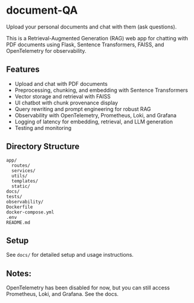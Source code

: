 # document-QA

Upload your personal documents and chat with them (ask questions).

This is a Retrieval-Augmented Generation (RAG) web app for chatting with PDF documents using Flask, Sentence Transformers, FAISS, and OpenTelemetry for observability.

## Features
- Upload and chat with PDF documents
- Preprocessing, chunking, and embedding with Sentence Transformers
- Vector storage and retrieval with FAISS
- UI chatbot with chunk provenance display
- Query rewriting and prompt engineering for robust RAG
- Observability with OpenTelemetry, Prometheus, Loki, and Grafana
- Logging of latency for embedding, retrieval, and LLM generation
- Testing and monitoring

## Directory Structure
```
app/
  routes/
  services/
  utils/
  templates/
  static/
docs/
tests/
observability/
Dockerfile
docker-compose.yml
.env
README.md
```

## Setup
See `docs/` for detailed setup and usage instructions.

## Notes:
OpenTelemetry has been disabled for now, but you can still access Prometheus, Loki, and Grafana. See the docs.
